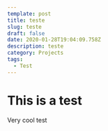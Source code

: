 ```yaml
---
template: post
title: teste
slug: teste
draft: false
date: 2020-01-28T19:04:09.758Z
description: teste
category: Projects
tags:
  - Test
---
```

# This is a test
Very cool test
